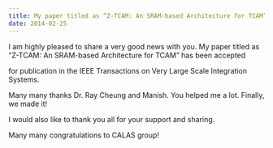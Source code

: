 ```yaml
---
title: My paper titled as “Z-TCAM: An SRAM-based Architecture for TCAM” has been accepted for publication in the IEEE TVLSI
date: 2014-02-25
---
```



<!--more-->

I am highly pleased to share a very good news with you. My paper titled as  “Z-TCAM: An SRAM-based Architecture for TCAM” has been accepted

for publication in the IEEE Transactions on Very Large Scale Integration Systems.

Many many thanks Dr. Ray Cheung and Manish. You helped me a lot. Finally, we made it!

I would also like to thank you all for your support and sharing.

 
Many many congratulations to CALAS group!
